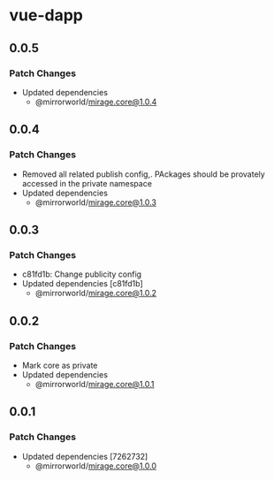 # vue-dapp

## 0.0.5

### Patch Changes

- Updated dependencies
  - @mirrorworld/mirage.core@1.0.4

## 0.0.4

### Patch Changes

- Removed all related publish config,. PAckages should be provately accessed in the private namespace
- Updated dependencies
  - @mirrorworld/mirage.core@1.0.3

## 0.0.3

### Patch Changes

- c81fd1b: Change publicity config
- Updated dependencies [c81fd1b]
  - @mirrorworld/mirage.core@1.0.2

## 0.0.2

### Patch Changes

- Mark core as private
- Updated dependencies
  - @mirrorworld/mirage.core@1.0.1

## 0.0.1

### Patch Changes

- Updated dependencies [7262732]
  - @mirrorworld/mirage.core@1.0.0
